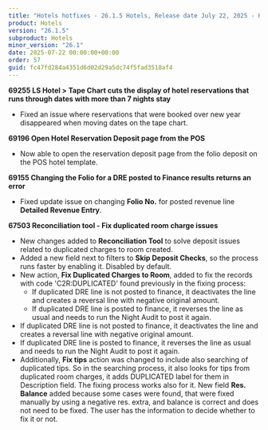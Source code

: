 ```yaml
---
title: "Hotels hotfixes - 26.1.5 Hotels, Release date July 22, 2025 - Hotfixes"
product: Hotels
version: "26.1.5"
subproduct: Hotels
minor_version: "26.1"
date: 2025-07-22 00:00:00+00:00
order: 57
guid: fc47fd284a4351d6d02d29a5dc74f5fad3518af4
---
```


<strong>69255 LS Hotel > Tape Chart cuts the display of hotel reservations that runs through dates with more than 7 nights stay</strong>
<ul><li>Fixed an issue where reservations that were booked over new year disappeared when moving dates on the tape chart.</li></ul>
<strong>69196 Open Hotel Reservation Deposit page from the POS</strong>
<ul><li>Now able to open the reservation deposit page from the folio deposit on the POS hotel template.</li></ul>
<strong>69155 Changing the Folio for a DRE posted to Finance results returns an error</strong>
<ul><li>Fixed update issue on changing <b>Folio No.</b> for posted revenue line <b>Detailed Revenue Entry</b>.</li></ul>
<strong>67503 Reconciliation tool - Fix duplicated room charge issues</strong>
<ul><li>New changes added to <b>Reconciliation Tool</b> to solve deposit issues related to duplicated charges to room created.</li>
<li>Added a new field next to filters to <b>Skip Deposit Checks</b>, so the process  runs faster by enabling it. Disabled by default.</li>
<li>New action, <b>Fix Duplicated Charges to Room</b>, added to fix the records with code 'C2R:DUPLICATED' found previously in the fixing process:<ul><li>If duplicated DRE line is not posted to finance, it deactivates the line and creates a reversal line with negative original amount.</li><li>If duplicated DRE line is posted to finance, it reverses the line as usual and needs to run the Night Audit to post it again.</li></ul></li>
<li>If duplicated DRE line is not posted to finance, it deactivates the line and creates a reversal line with negative original amount.</li>
<li>If duplicated DRE line is posted to finance, it reverses the line as usual and needs to run the Night Audit to post it again.</li>
<li>Additionally, <b>Fix tips</b> action was changed to include also searching of duplicated tips. So in the searching process, it also looks for tips from duplicated room charges, it adds DUPLICATED label for them in Description field. The fixing process works also for it. New field <b>Res. Balance</b> added because some cases were found, that were fixed manually by using a negative res. extra, and balance is correct and does not need to be fixed. The user has the information to decide whether to fix it or not.</li></ul>
